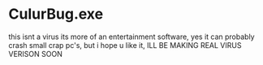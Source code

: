 # CulurBug.exe
this isnt a virus its more of an entertainment software, yes it can probably crash small crap pc's, but i hope u like it, ILL BE MAKING REAL VIRUS VERISON SOON
